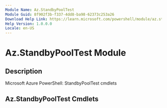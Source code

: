 ```yaml
---
Module Name: Az.StandbyPoolTest
Module Guid: 8f902f3b-f337-4dd8-ba98-62373c253a26
Download Help Link: https://learn.microsoft.com/powershell/module/az.standbypooltest
Help Version: 1.0.0.0
Locale: en-US
---
```


# Az.StandbyPoolTest Module
## Description
Microsoft Azure PowerShell: StandbyPoolTest cmdlets

## Az.StandbyPoolTest Cmdlets
